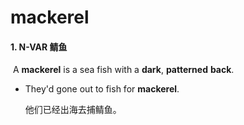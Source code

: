 # mackerel

#### 1. N-VAR 鲭鱼

​	A **mackerel** is a sea fish with a **dark**, **patterned** **back**.

- They'd gone out to fish for **mackerel**.	

  他们已经出海去捕鲭鱼。